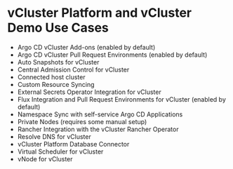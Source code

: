 # vCluster Platform and vCluster Demo Use Cases

- Argo CD vCluster Add-ons (enabled by default)
- Argo CD vCluster Pull Request Environments (enabled by default)
- Auto Snapshots for vCluster
- Central Admission Control for vCluster
- Connected host cluster
- Custom Resource Syncing
- External Secrets Operator Integration for vCluster
- Flux Integration and Pull Request Environments for vCluster (enabled by default)
- Namespace Sync with self-service Argo CD Applications
- Private Nodes (requires some manual setup)
- Rancher Integration with the vCluster Rancher Operator
- Resolve DNS for vCluster
- vCluster Platform Database Connector
- Virtual Scheduler for vCluster
- vNode for vCluster
